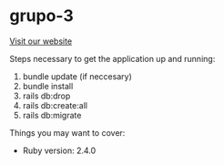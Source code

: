 # grupo-3

[Visit our website](http://eats-cl.herokuapp.com/)

Steps necessary to get the application up and running:

1. bundle update (if neccesary)
2. bundle install
3. rails db:drop
4. rails db:create:all
5. rails db:migrate

Things you may want to cover:

* Ruby version: 2.4.0
